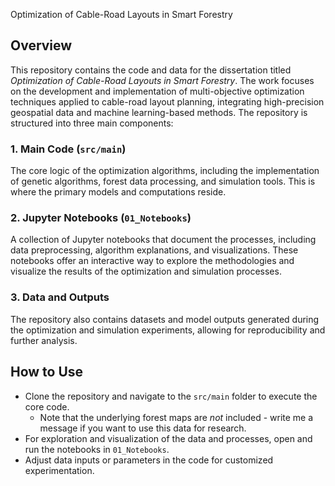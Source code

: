 Optimization of Cable-Road Layouts in Smart Forestry

## Overview

This repository contains the code and data for the dissertation titled *Optimization of Cable-Road Layouts in Smart Forestry*. 
The work focuses on the development and implementation of multi-objective optimization techniques applied to cable-road layout planning, integrating high-precision geospatial data and machine learning-based methods. 
The repository is structured into three main components:

### 1. Main Code (`src/main`)
The core logic of the optimization algorithms, including the implementation of genetic algorithms, forest data processing, and simulation tools. This is where the primary models and computations reside.

### 2. Jupyter Notebooks (`01_Notebooks`)
A collection of Jupyter notebooks that document the processes, including data preprocessing, algorithm explanations, and visualizations. 
These notebooks offer an interactive way to explore the methodologies and visualize the results of the optimization and simulation processes.

### 3. Data and Outputs
The repository also contains datasets and model outputs generated during the optimization and simulation experiments, allowing for reproducibility and further analysis.

## How to Use

- Clone the repository and navigate to the `src/main` folder to execute the core code.
  - Note that the underlying forest maps are _not_ included - write me a message if you want to use this data for research.
- For exploration and visualization of the data and processes, open and run the notebooks in `01_Notebooks`.
- Adjust data inputs or parameters in the code for customized experimentation.

